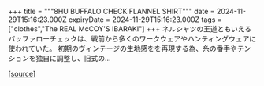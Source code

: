 +++
title = """8HU BUFFALO CHECK FLANNEL SHIRT"""
date = 2024-11-29T15:16:23.000Z
expiryDate = 2024-11-29T15:16:23.000Z
tags = ["clothes","The REAL McCOY'S IBARAKI"]
+++
ネルシャツの王道ともいえるバッファローチェックは、戦前から多くのワークウェアやハンティングウェアに使われていた。 初期のヴィンテージの生地感をを再現する為、糸の番手やテンションを独自に調整し、旧式の...

[[source]](https://the-realmccoys.ocnk.net/product/1310)
